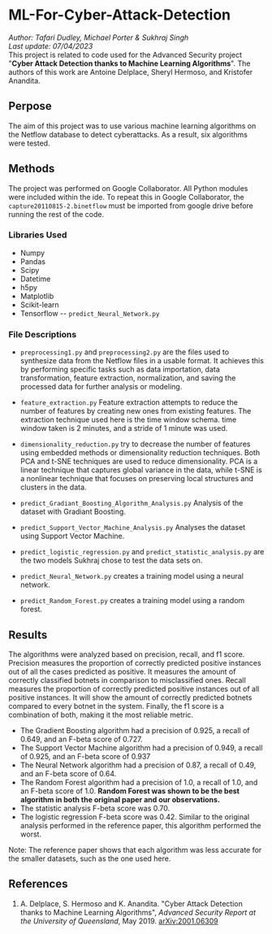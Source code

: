 # ML-For-Cyber-Attack-Detection
_Author: Tafari Dudley, Michael Porter & Sukhraj Singh_  
_Last update: 07/04/2023_  
This project is related to code used for the Advanced Security project "__Cyber Attack Detection thanks to Machine Learning Algorithms__". The authors of this work are Antoine Delplace, Sheryl Hermoso, and Kristofer Anandita.
## Perpose
The aim of this project was to use various machine learning algorithms on the Netflow database to detect cyberattacks. As a result, six algorithms were tested. 
## Methods
The project was performed on Google Collaborator. All Python modules were included within the ide. To repeat this in Google Collaborator, the `capture20110815-2.binetflow` must be imported from google drive before running the rest of the code. 
### Libraries Used
- Numpy
- Pandas
- Scipy
- Datetime
- h5py
- Matplotlib
- Scikit-learn
- Tensorflow -- `predict_Neural_Network.py`
### File Descriptions
- `preprocessing1.py` and `preprocessing2.py` are the files used to synthesize data from the Netflow files in a usable format. It achieves this by performing specific tasks such as data importation, data transformation, feature extraction, normalization, and saving the processed data for further analysis or modeling.

- `feature_extraction.py` Feature extraction attempts to reduce the number of features by creating new ones from existing features. The extraction technique used here is the time window schema. time window taken is 2 minutes, and a stride of 1 minute was used.
   
- `dimensionality_reduction.py` try to decrease the number of features using embedded methods or dimensionality reduction techniques. Both PCA and t-SNE techniques are used to reduce dimensionality. PCA is a linear technique that captures global variance in the data, while t-SNE is a nonlinear technique that focuses on preserving local structures and clusters in the data.

- `predict_Gradiant_Boosting_Algorithm_Analysis.py` Analysis of the dataset with Gradiant Boosting.
  
- `predict_Support_Vector_Machine_Analysis.py` Analyses the dataset using Support Vector Machine.
  
- `predict_logistic_regression.py` and `predict_statistic_analysis.py` are the two models Sukhraj chose to test the data sets on.

- `predict_Neural_Network.py` creates a training model using a neural network.
  
- `predict_Random_Forest.py` creates a training model using a random forest.
## Results
The algorithms were analyzed based on precision, recall, and f1 score. Precision measures the proportion of correctly predicted positive instances out of all the cases predicted as positive. It measures the amount of correctly classified botnets in comparison to misclassified ones. Recall measures the proportion of correctly predicted positive instances out of all positive instances. It will show the amount of correctly predicted botnets compared to every botnet in the system. Finally, the f1 score is a combination of both, making it the most reliable metric.

- The Gradient Boosting algorithm had a precision of 0.925, a recall of 0.649, and an F-beta score of 0.727.
- The Support Vector Machine algorithm had a precision of 0.949, a recall of 0.925, and an F-beta score of 0.937
- The Neural Network algorithm had a precision of 0.87, a recall of 0.49, and an F-beta score of 0.64.
- The Random Forest algorithm had a precision of 1.0, a recall of 1.0, and an F-beta score of 1.0. **Random Forest was shown to be the best algorithm in both the original paper and our observations.**
- The statistic analysis F-beta score was 0.70.
- The logistic regression F-beta score was 0.42. Similar to the original analysis performed in the reference paper, this algorithm performed the worst.

Note: The reference paper shows that each algorithm was less accurate for the smaller datasets, such as the one used here. 

## References
1. A. Delplace, S. Hermoso and K. Anandita. "Cyber Attack Detection thanks to Machine Learning Algorithms", _Advanced Security Report at the University of Queensland_, May 2019. [arXiv:2001.06309](https://arxiv.org/abs/2001.06309)

